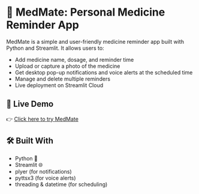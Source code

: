 # 💊 MedMate: Personal Medicine Reminder App

MedMate is a simple and user-friendly medicine reminder app built with Python and Streamlit. It allows users to:

- Add medicine name, dosage, and reminder time
- Upload or capture a photo of the medicine
- Get desktop pop-up notifications and voice alerts at the scheduled time
- Manage and delete multiple reminders
- Live deployment on Streamlit Cloud

## 🔗 Live Demo

👉 [Click here to try MedMate](https://medmate-le6wtdgzxr7eqqjrla8qd2.streamlit.app/)

## 🛠️ Built With

- Python 🐍
- Streamlit 🌐
- plyer (for notifications)
- pyttsx3 (for voice alerts)
- threading & datetime (for scheduling)


